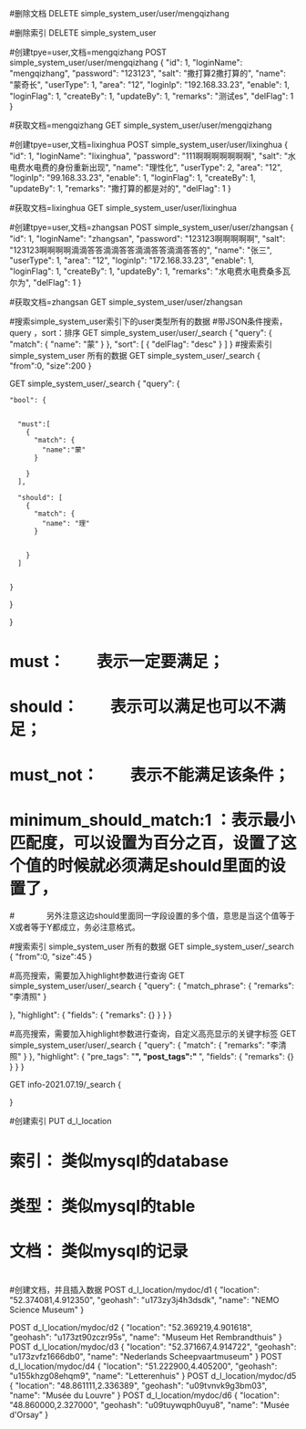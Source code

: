 #删除文档
DELETE simple_system_user/user/mengqizhang

#删除索引
DELETE simple_system_user


#创建tpye=user,文档=mengqizhang
POST simple_system_user/user/mengqizhang
{
"id": 1,
"loginName": "mengqizhang",
"password": "123123",
"salt": "撒打算2撒打算的",
"name": "蒙奇长",
"userType": 1,
"area": "12",
"loginIp": "192.168.33.23",
"enable": 1,
"loginFlag": 1,
"createBy": 1,
"updateBy": 1,
"remarks": "测试es",
"delFlag": 1
}

#获取文档=mengqizhang
GET simple_system_user/user/mengqizhang


#创建tpye=user,文档=lixinghua
POST simple_system_user/user/lixinghua
{
"id": 1,
"loginName": "lixinghua",
"password": "111啊啊啊啊啊啊啊",
"salt": "水电费水电费的身份重新出现",
"name": "理性化",
"userType": 2,
"area": "12",
"loginIp": "99.168.33.23",
"enable": 1,
"loginFlag": 1,
"createBy": 1,
"updateBy": 1,
"remarks": "撒打算的都是对的",
"delFlag": 1
}

#获取文档=lixinghua
GET simple_system_user/user/lixinghua


#创建tpye=user,文档=zhangsan
POST simple_system_user/user/zhangsan
{
"id": 1,
"loginName": "zhangsan",
"password": "123123啊啊啊啊啊",
"salt": "123123啊啊啊啊滴滴答答滴滴答答滴滴答答滴滴答答的",
"name": "张三",
"userType": 1,
"area": "12",
"loginIp": "172.168.33.23",
"enable": 1,
"loginFlag": 1,
"createBy": 1,
"updateBy": 1,
"remarks": "水电费水电费桑多瓦尔为",
"delFlag": 1
}

#获取文档=zhangsan
GET simple_system_user/user/zhangsan


#搜索simple_system_user索引下的user类型所有的数据
#带JSON条件搜索， query ，sort：排序
GET simple_system_user/user/_search
{
"query": {
"match": {
"name": "蒙"
}
},
"sort": [
{
"delFlag": "desc"
}
]
}
#搜索索引 simple_system_user 所有的数据
GET simple_system_user/_search
{
"from":0,
"size":200
}


GET simple_system_user/_search
{
"query": {

    "bool": {
      
      
      "must":[
        {
          "match": {
            "name":"蒙"
          }
          
        } 
      ],
      
      "should": [
        {
          "match": {
            "name": "理"
          }
          
          
        }
      ]
      
         
    } 
}


}

# must：　　表示一定要满足；
# should：　　表示可以满足也可以不满足；
# must_not：　　表示不能满足该条件；
# minimum_should_match:1 ：表示最小匹配度，可以设置为百分之百，设置了这个值的时候就必须满足should里面的设置了，
#　　　　另外注意这边should里面同一字段设置的多个值，意思是当这个值等于X或者等于Y都成立，务必注意格式。


#搜索索引 simple_system_user 所有的数据
GET simple_system_user/_search
{
"from":0,
"size":45
}




#高亮搜索，需要加入highlight参数进行查询
GET simple_system_user/user/_search
{
"query": {
"match_phrase": {
"remarks": "李清照"
}

},
"highlight": {
"fields": {
"remarks": {}
}
}
}

#高亮搜索，需要加入highlight参数进行查询，自定义高亮显示的关键字标签
GET simple_system_user/user/_search
{
"query": {
"match": {
"remarks": "李清照"
}
},
"highlight": {
"pre_tags": "<b color='read'>",
"post_tags":" </b>",
"fields": {
"remarks": {}
}
}
}

GET info-2021.07.19/_search
{

}


#创建索引
PUT d_l_location


# 索引： 类似mysql的database
# 类型： 类似mysql的table
# 文档： 类似mysql的记录
# 

#创建文档，并且插入数据
POST d_l_location/mydoc/d1
{
"location": "52.374081,4.912350",
"geohash": "u173zy3j4h3dsdk",
"name": "NEMO Science Museum"
}

POST d_l_location/mydoc/d2
{
"location": "52.369219,4.901618",
"geohash": "u173zt90zczr95s",
"name": "Museum Het Rembrandthuis"
}
POST d_l_location/mydoc/d3
{
"location": "52.371667,4.914722",
"geohash": "u173zvfz1666db0",
"name": "Nederlands Scheepvaartmuseum"
}
POST d_l_location/mydoc/d4
{
"location": "51.222900,4.405200",
"geohash": "u155khzg08ehqm9",
"name": "Letterenhuis"
}
POST d_l_location/mydoc/d5
{
"location": "48.861111,2.336389",
"geohash": "u09tvnvk9g3bm03",
"name": "Musée du Louvre"
}
POST d_l_location/mydoc/d6
{
"location": "48.860000,2.327000",
"geohash": "u09tuywqph0uyu8",
"name": "Musée d'Orsay"
}











